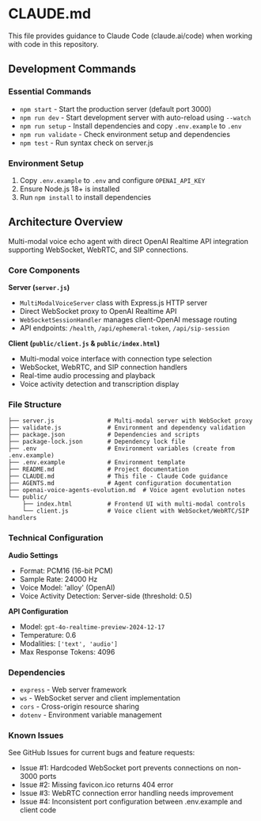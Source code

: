 # CLAUDE.md

This file provides guidance to Claude Code (claude.ai/code) when working with code in this repository.

## Development Commands

### Essential Commands
- `npm start` - Start the production server (default port 3000)
- `npm run dev` - Start development server with auto-reload using `--watch`
- `npm run setup` - Install dependencies and copy `.env.example` to `.env`
- `npm run validate` - Check environment setup and dependencies
- `npm test` - Run syntax check on server.js

### Environment Setup
1. Copy `.env.example` to `.env` and configure `OPENAI_API_KEY`
2. Ensure Node.js 18+ is installed
3. Run `npm install` to install dependencies

## Architecture Overview

Multi-modal voice echo agent with direct OpenAI Realtime API integration supporting WebSocket, WebRTC, and SIP connections.

### Core Components

**Server (`server.js`)**
- `MultiModalVoiceServer` class with Express.js HTTP server
- Direct WebSocket proxy to OpenAI Realtime API
- `WebSocketSessionHandler` manages client-OpenAI message routing
- API endpoints: `/health`, `/api/ephemeral-token`, `/api/sip-session`

**Client (`public/client.js` & `public/index.html`)**
- Multi-modal voice interface with connection type selection
- WebSocket, WebRTC, and SIP connection handlers
- Real-time audio processing and playback
- Voice activity detection and transcription display

### File Structure
```
├── server.js               # Multi-modal server with WebSocket proxy
├── validate.js             # Environment and dependency validation
├── package.json            # Dependencies and scripts
├── package-lock.json       # Dependency lock file
├── .env                    # Environment variables (create from .env.example)
├── .env.example            # Environment template
├── README.md               # Project documentation
├── CLAUDE.md               # This file - Claude Code guidance
├── AGENTS.md               # Agent configuration documentation
├── openai-voice-agents-evolution.md  # Voice agent evolution notes
└── public/
    ├── index.html          # Frontend UI with multi-modal controls
    └── client.js           # Voice client with WebSocket/WebRTC/SIP handlers
```

### Technical Configuration

**Audio Settings**
- Format: PCM16 (16-bit PCM)
- Sample Rate: 24000 Hz
- Voice Model: 'alloy' (OpenAI)
- Voice Activity Detection: Server-side (threshold: 0.5)

**API Configuration**
- Model: `gpt-4o-realtime-preview-2024-12-17`
- Temperature: 0.6
- Modalities: `['text', 'audio']`
- Max Response Tokens: 4096

### Dependencies
- `express` - Web server framework
- `ws` - WebSocket server and client implementation
- `cors` - Cross-origin resource sharing
- `dotenv` - Environment variable management

### Known Issues
See GitHub Issues for current bugs and feature requests:
- Issue #1: Hardcoded WebSocket port prevents connections on non-3000 ports
- Issue #2: Missing favicon.ico returns 404 error
- Issue #3: WebRTC connection error handling needs improvement
- Issue #4: Inconsistent port configuration between .env.example and client code